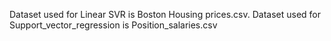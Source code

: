 
Dataset used for Linear SVR is Boston Housing prices.csv.
Dataset used for Support_vector_regression is Position_salaries.csv
